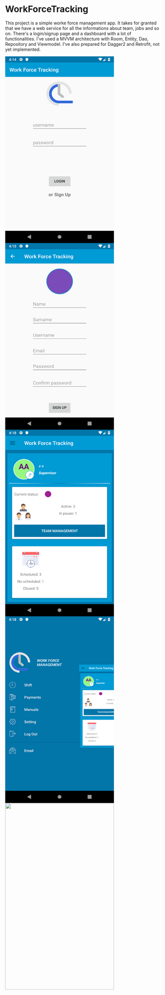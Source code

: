 # WorkForceTracking
This project is a simple worke force management app. It takes for granted that we have a web service for all the informations
about team, jobs and so on. There's a login/signup page and a dashboard with a lot of functionalities.
I've used a MVVM architecture with Room, Entity, Dao, Repository and Viewmodel. I've also prepared for Dagger2 and Retrofit,
not yet implemented.


<img align="left" width="350" height="600" src="login.png">

<img align="left" width="350" height="600" src="signup.png">

<img align="left" width="350" height="600" src="dashboard.png">

<img align="left" width="350" height="600" src="drawer.png">
<img align="left" width="350" height="600" src="device.gif">



